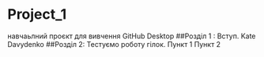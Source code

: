 # Project_1
навчаьлний проєкт для вивчення GitHub Desktop
##Розділ 1 : Вступ.
Kate Davydenko
##Розділ 2: Тестуємо роботу гілок.
Пункт 1
Пункт 2